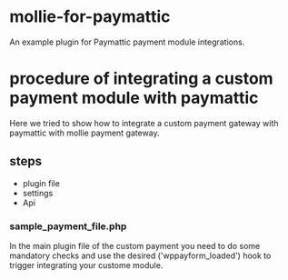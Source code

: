 # mollie-for-paymattic
An example plugin for Paymattic payment module integrations.

# procedure of integrating a custom payment module with paymattic
Here we tried to show how to integrate a custom payment gateway with paymattic with mollie payment gateway.

## steps
- plugin file
- settings
- Api

### sample_payment_file.php
In the main plugin file of the custom payment you need to do some mandatory checks and use the desired ('wppayform_loaded') hook to trigger integrating your custome module.





